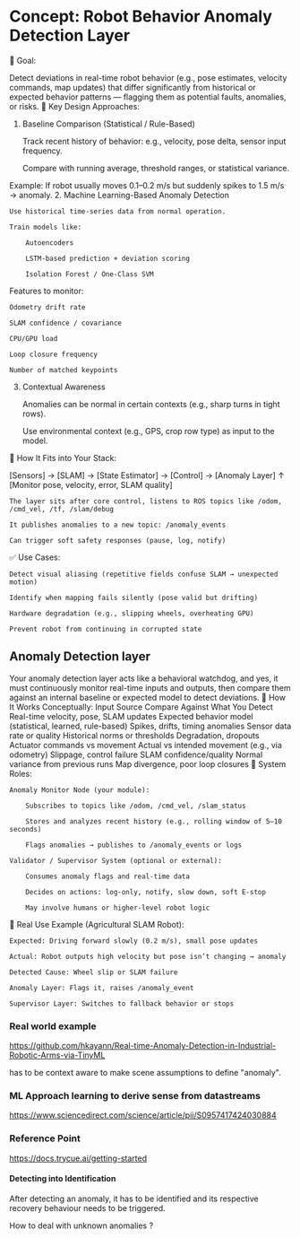 # Concept: Robot Behavior Anomaly Detection Layer

🎯 Goal:

Detect deviations in real-time robot behavior (e.g., pose estimates, velocity commands, map updates) that differ significantly from historical or expected behavior patterns — flagging them as potential faults, anomalies, or risks.
🧠 Key Design Approaches:

1. Baseline Comparison (Statistical / Rule-Based)

    Track recent history of behavior: e.g., velocity, pose delta, sensor input frequency.

    Compare with running average, threshold ranges, or statistical variance.

Example:
If robot usually moves 0.1–0.2 m/s but suddenly spikes to 1.5 m/s → anomaly.
2. Machine Learning-Based Anomaly Detection

    Use historical time-series data from normal operation.

    Train models like:

        Autoencoders

        LSTM-based prediction + deviation scoring

        Isolation Forest / One-Class SVM

Features to monitor:

    Odometry drift rate

    SLAM confidence / covariance

    CPU/GPU load

    Loop closure frequency

    Number of matched keypoints

3. Contextual Awareness

    Anomalies can be normal in certain contexts (e.g., sharp turns in tight rows).

    Use environmental context (e.g., GPS, crop row type) as input to the model.

🔧 How It Fits into Your Stack:

[Sensors] → [SLAM] → [State Estimator] → [Control] → [Anomaly Layer]
                                             ↑
                                  [Monitor pose, velocity, error, SLAM quality]

    The layer sits after core control, listens to ROS topics like /odom, /cmd_vel, /tf, /slam/debug

    It publishes anomalies to a new topic: /anomaly_events

    Can trigger soft safety responses (pause, log, notify)

✅ Use Cases:

    Detect visual aliasing (repetitive fields confuse SLAM → unexpected motion)

    Identify when mapping fails silently (pose valid but drifting)

    Hardware degradation (e.g., slipping wheels, overheating GPU)

    Prevent robot from continuing in corrupted state

## Anomaly Detection layer

Your anomaly detection layer acts like a behavioral watchdog, and yes, it must continuously monitor real-time inputs and outputs, then compare them against an internal baseline or expected model to detect deviations.
🔄 How It Works Conceptually:
Input Source Compare Against	What You Detect
Real-time velocity, pose, SLAM updates	Expected behavior model (statistical, learned, rule-based)	Spikes, drifts, timing anomalies
Sensor data rate or quality	Historical norms or thresholds	Degradation, dropouts
Actuator commands vs movement	Actual vs intended movement (e.g., via odometry)	Slippage, control failure
SLAM confidence/quality	Normal variance from previous runs	Map divergence, poor loop closures
🧠 System Roles:

    Anomaly Monitor Node (your module):

        Subscribes to topics like /odom, /cmd_vel, /slam_status

        Stores and analyzes recent history (e.g., rolling window of 5–10 seconds)

        Flags anomalies → publishes to /anomaly_events or logs

    Validator / Supervisor System (optional or external):

        Consumes anomaly flags and real-time data

        Decides on actions: log-only, notify, slow down, soft E-stop

        May involve humans or higher-level robot logic

🔐 Real Use Example (Agricultural SLAM Robot):

    Expected: Driving forward slowly (0.2 m/s), small pose updates

    Actual: Robot outputs high velocity but pose isn’t changing → anomaly

    Detected Cause: Wheel slip or SLAM failure

    Anomaly Layer: Flags it, raises /anomaly_event

    Supervisor Layer: Switches to fallback behavior or stops

### Real world example

https://github.com/hkayann/Real-time-Anomaly-Detection-in-Industrial-Robotic-Arms-via-TinyML

has to be context aware to make scene assumptions to define "anomaly".

### ML Approach learning to derive sense from datastreams

https://www.sciencedirect.com/science/article/pii/S0957417424030884

### Reference Point

https://docs.trycue.ai/getting-started

#### Detecting into Identification

After detecting an anomaly, it has to be identified and its respective recovery behaviour needs to be triggered.

How to deal with unknown anomalies ?

